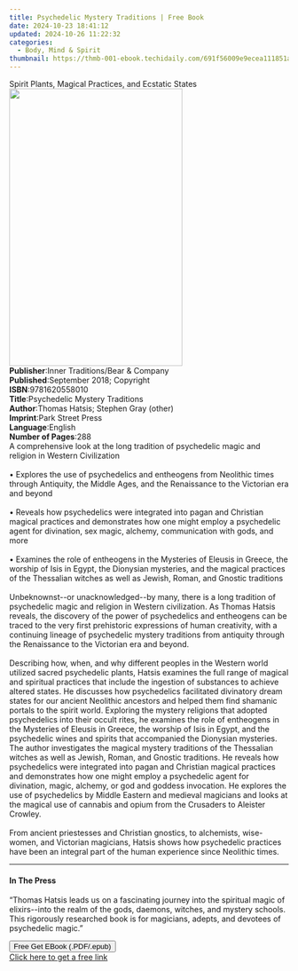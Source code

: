 ```yaml
---
title: Psychedelic Mystery Traditions | Free Book
date: 2024-10-23 18:41:12
updated: 2024-10-26 11:22:32
categories:
  - Body, Mind & Spirit
thumbnail: https://thmb-001-ebook.techidaily.com/691f56009e9ecea111851a27ccd197c293786765482951d51142c591ff8aad68.jpg
---
```

<main id="book-container">
  <div class="flex flex-col">
    <div class="book-brief flex-1 py-6 px-4 sm:p-6 md:py-10 md:px-8">
      <!-- brief-->
      <div class="book-brief-main">
        Spirit Plants, Magical Practices, and Ecstatic States
      </div>
    </div>
    <div
      class="book-meta-info flex-1 grid gap-4 col-start-1 col-end-3 row-start-1 sm:mb-6 sm:grid-cols-4 lg:gap-6 lg:col-start-2 lg:row-end-6 lg:row-span-6 lg:mb-0"
    >
      <div
        class="book-meta-info-left place-content-center mt-4 p-4 text-sm leading-6 col-start-2 col-span-2 dark:text-slate-400"
      >
        <img
          class="w-full h-500 object-cover rounded-lg sm:h-255 sm:col-span-2 lg:col-span-full"
          src="https://img-001-ebook.techidaily.com/cbcdc31989dc8c6916a35d5c5b7e9dfd7ea105570f380b3674922a4f5454114e.jpg"
          alt=""
          width="312"
          height="500"
        />
      </div>
      <div
        class="book-meta-info-right mt-2 col-start-1 row-start-2 col-span-3 self-center"
      >
        <!-- meta data  -->
        <div class="flex flex-col px-4 md:px-8">
          <div class="flex-1">
            <strong>Publisher</strong>:<span class="px-2"
              >Inner Traditions/Bear &amp; Company</span
            >
          </div>
          <div class="flex-1">
            <strong>Published</strong>:<span class="px-2"
              >September 2018; Copyright</span
            >
          </div>
          <div class="flex-1">
            <strong>ISBN</strong>:<span class="px-2">9781620558010</span>
          </div>
          <div class="flex-1">
            <strong>Title</strong>:<span class="px-2"
              >Psychedelic Mystery Traditions</span
            >
          </div>
          <div class="flex-1">
            <strong>Author</strong>:<span class="px-2"
              >Thomas Hatsis; Stephen Gray (other)</span
            >
          </div>
          <div class="flex-1">
            <strong>Imprint</strong>:<span class="px-2">Park Street Press</span>
          </div>
          <div class="flex-1">
            <strong>Language</strong>:<span class="px-2">English</span>
          </div>
          <div class="flex-1">
            <strong>Number of Pages</strong>:<span class="px-2">288</span>
          </div>
        </div>
      </div>
    </div>
    <div class="book-description flex-1 py-6 px-4 sm:p-6 md:py-10 md:px-8">
      <div class="book-description-main">
        <div accordion-content="" id="description">
          A comprehensive look at the long tradition of psychedelic magic and
          religion in Western Civilization <br /><br />• Explores the use of
          psychedelics and entheogens from Neolithic times through Antiquity,
          the Middle Ages, and the Renaissance to the Victorian era and beyond
          <br /><br />• Reveals how psychedelics were integrated into pagan and
          Christian magical practices and demonstrates how one might employ a
          psychedelic agent for divination, sex magic, alchemy, communication
          with gods, and more <br /><br />• Examines the role of entheogens in
          the Mysteries of Eleusis in Greece, the worship of Isis in Egypt, the
          Dionysian mysteries, and the magical practices of the Thessalian
          witches as well as Jewish, Roman, and Gnostic traditions
          <br /><br />Unbeknownst--or unacknowledged--by many, there is a long
          tradition of psychedelic magic and religion in Western civilization.
          As Thomas Hatsis reveals, the discovery of the power of psychedelics
          and entheogens can be traced to the very first prehistoric expressions
          of human creativity, with a continuing lineage of psychedelic mystery
          traditions from antiquity through the Renaissance to the Victorian era
          and beyond. <br /><br />Describing how, when, and why different
          peoples in the Western world utilized sacred psychedelic plants,
          Hatsis examines the full range of magical and spiritual practices that
          include the ingestion of substances to achieve altered states. He
          discusses how psychedelics facilitated divinatory dream states for our
          ancient Neolithic ancestors and helped them find shamanic portals to
          the spirit world. Exploring the mystery religions that adopted
          psychedelics into their occult rites, he examines the role of
          entheogens in the Mysteries of Eleusis in Greece, the worship of Isis
          in Egypt, and the psychedelic wines and spirits that accompanied the
          Dionysian mysteries. The author investigates the magical mystery
          traditions of the Thessalian witches as well as Jewish, Roman, and
          Gnostic traditions. He reveals how psychedelics were integrated into
          pagan and Christian magical practices and demonstrates how one might
          employ a psychedelic agent for divination, magic, alchemy, or god and
          goddess invocation. He explores the use of psychedelics by Middle
          Eastern and medieval magicians and looks at the magical use of
          cannabis and opium from the Crusaders to Aleister Crowley.
          <br /><br />From ancient priestesses and Christian gnostics, to
          alchemists, wise-women, and Victorian magicians, Hatsis shows how
          psychedelic practices have been an integral part of the human
          experience since Neolithic times.
        </div>
        <div class="accordion-fader"></div>
      </div>
    </div>
    <div class="book-excerpts flex-1 py-6 px-4 sm:p-6 md:py-10 md:px-8">
      <!-- excerpts-->
      <div class="book-excerpts-main">
        <hr />
        <h4 class="placeholder placeholder-heading">
          <span>In The Press</span>
        </h4>
        <p>
          “Thomas Hatsis leads us on a fascinating journey into the spiritual
          magic of elixirs--into the realm of the gods, daemons, witches, and
          mystery schools. This rigorously researched book is for magicians,
          adepts, and devotees of psychedelic magic.”
        </p>
      </div>
    </div>
    <div
      class="book-about-author flex-1 py-6 px-4 sm:p-6 md:py-10 md:px-8"
    ></div>
    <div class="book-free-get flex-1 py-6 px-4 sm:p-6 md:py-10 md:px-8">
      <button
        id="btn-free-get"
        class="bg-blue-500 hover:bg-blue-700 text-white font-bold py-2 px-4 rounded"
      >
        Free Get EBook (.PDF/.epub)
      </button>
      <div id="countdown-display" class="px-2 text-lg mt-2"></div>
      <a
        id="free-link"
        class="hidden bg-blue-500 hover:bg-blue-700 text-white font-bold py-2 px-4 rounded"
        href="https://www.ebooks.com/en-us/book/96028126/psychedelic-mystery-traditions/thomas-hatsis/"
        target="_blank"
        >Click here to get a free link</a
      >
    </div>
    <script>
      let countdownTime = 0;
      let countdownInterval = null;
      document
        .getElementById('btn-free-get')
        .addEventListener('click', startCountdown);
      function startCountdown() {
        countdownTime = new Date().getTime() + 60000 * 3;
        countdownInterval = setInterval(updateCountdown, 1000);
        document.getElementById('btn-free-get').disabled = true;
        document
          .getElementById('btn-free-get')
          .classList.add('bg-gray-500', 'cursor-not-allowed');
      }
      function updateCountdown() {
        let currentTime = new Date().getTime();
        let timeLeft = countdownTime - currentTime;
        let secondsLeft = Math.floor(timeLeft / 1000);
        document.getElementById('countdown-display').innerHTML =
          `Remaining time: ${secondsLeft} seconds.`;
        if (secondsLeft <= 0) {
          clearInterval(countdownInterval);
          document.getElementById('btn-free-get').classList.add('hidden');
          document.getElementById('free-link').classList.remove('hidden');
          document.getElementById('countdown-display').innerHTML = '';
        }
      }
    </script>
  </div>
</main>
